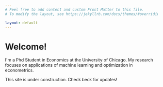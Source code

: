 ```yaml
---
# Feel free to add content and custom Front Matter to this file.
# To modify the layout, see https://jekyllrb.com/docs/themes/#overriding-theme-defaults

layout: default
---
```


# Welcome!

I'm a Phd Student in Economics at the University of Chicago.  My research focuses on applications of machine learning and optimization in econometrics.

This site is under construction.  Check beck for updates!
